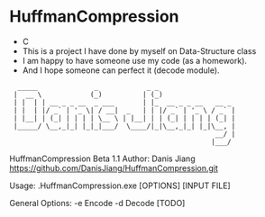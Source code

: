 ﻿# HuffmanCompression
* C
* This is a project I have done by myself on Data-Structure class
* I am happy to have someone use my code (as a homework).
* And  I hope someone can perfect it (decode module).
```
  _____              _            _ _
 |  __ \            (_)          | (_)
 | |  | | __ _ _ __  _ ___       | |_  __ _ _ __   __ _
 | |  | |/ _` | '_ \| / __|  _   | | |/ _` | '_ \ / _` |
 | |__| | (_| | | | | \__ \ | |__| | | (_| | | | | (_| |
 |_____/ \__,_|_| |_|_|___/  \____/|_|\__,_|_| |_|\__, |
                                                   __/ |
                                                  |___/
```

HuffmanCompression Beta 1.1
Author: Danis Jiang
https://github.com/DanisJiang/HuffmanCompression.git

Usage: .HuffmanCompression.exe [OPTIONS] [INPUT FILE]

General Options:
        -e              Encode
        -d              Decode [TODO]



